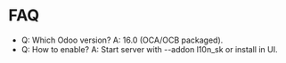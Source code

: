 # FAQ

- Q: Which Odoo version? A: 16.0 (OCA/OCB packaged).
- Q: How to enable? A: Start server with --addon l10n_sk or install in UI.
